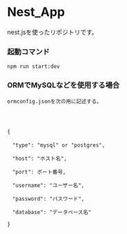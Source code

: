 # Nest_App
nest.jsを使ったリポジトリです。

### 起動コマンド
  `npm run start:dev`

### ORMでMySQLなどを使用する場合
    ormconfig.jsonを次の用に記述する。

  <code>
  
  {  
  　"type": "mysql" or "postgres",  
  　"host": "ホスト名",  
  　"port": ポート番号,  
  　"username": "ユーザー名",  
  　"password": "パスワード",  
  　"database": "データベース名"  
  } 
  </code>